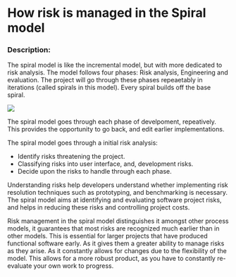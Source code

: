 # How risk is managed in the Spiral model

### Description:
The spiral model is like the incremental model, but with more dedicated to risk analysis. The model follows four phases: Risk analysis, Engineering and evaluation. The project will go through these phases repeaetably in iterations (called spirals in this model). Every spiral builds off the base spiral.

![](https://i.imgur.com/rinTPGA.png)

The spiral model goes through each phase of develpoment, repeatively. This provides the opportunity to go back, and edit earlier implementations. 

The spiral model goes through a initial risk analysis:
- Identify risks threatening the project.
- Classifying risks into user interface, and, development risks.
- Decide upon the risks to handle through each phase. 

Understanding risks help developers understand whether implementing risk resolution techniques such as prototyping, and benchmarking is necessary. The spiral model aims at identifying and evaluating software project risks, and helps in reducing these risks and controlling project costs. 

Risk management in the spiral model distinguishes it amongst other process models, it guarantees that most risks are recognized much earlier than in other models. This is essential for larger projects that have produced functional software early. As it gives them a greater ability to manage risks as they arise. As it constantly allows for changes due to the flexibility of the model. This allows for a more robust product, as you have to constantly re-evaluate your own work to progress.
